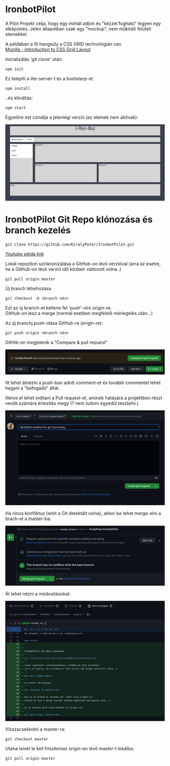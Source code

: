# IronbotPilot

A Pilot Projekt célja, hogy egy mintát adjon és "kézzel fogható" legyen egy elképzelés. Jelen állapotban csak egy "mockup", nem működő felületi elemekkel.

A példában a fő hangsúly a CSS GRID technológián van.\
[Mozilla - Introduction to CSS Grid Layout](https://mozilladevelopers.github.io/playground/css-grid/)

Inicializálás 'git clone' után:
```
npm init
```

Ez telepíti a lite-server-t és a bootstarp-et:
```
npm install 
```
..és elindítás:
```
npm start
```

Egyelőre ezt csinálja a jelenlegi verzió (az elemek nem akítvak):

![Alt text](image-4.png)

# IronbotPilot Git Repo klónozása és branch kezelés
```
git clone https://github.com/KiralyPeter/IronbotPilot.git
```

[Youtube példa link](https://youtu.be/MnUd31TvBoU)

Lokál repozitori szinkronizálása a GitHub-on lévő verzióval 
(arra az esetre, ha a GitHub-on lévő verzió idő közben változott volna..)
```
git pull origin master
```
Új branch létrehozása
```
git checkout -b <branch név>
```
Ezt az új branch-et kellene fel 'push'-olni origin-re.\
GitHub-on lesz a merge (normál esetben megfelelő mérlegelés után...)

Az új branchj push-olása GitHub-ra (origin-re):
```
git push origin <branch név>
```

GitHib-on megjelenik a "Compare & pull request"

![Alt text](image.png)

Itt lehet átnézni a push-ban adott comment-et és további commentet lehet hagyni a "befogadó" által.

Illetve el lehet indítani a Pull request-et, aminek hatására a projektben részt vevők számára értesítés megy (? nem tudom egyedül tesztelni.)

![Alt text](image-1.png)

Ha nincs konfliktus (amit a Git detektált volna), akkor be lehet merge-elni a brach-et a master-ba:

![Alt text](image-2.png)

Át lehet nézni a módosításokat:

![Alt text](image-3.png)

Visszacsekkolni a master-ra:
```
git checkout master
```
Utána ismét le kell frissíteniaz origin-en lévő master-t lokálba:
```
git pull origin master
```